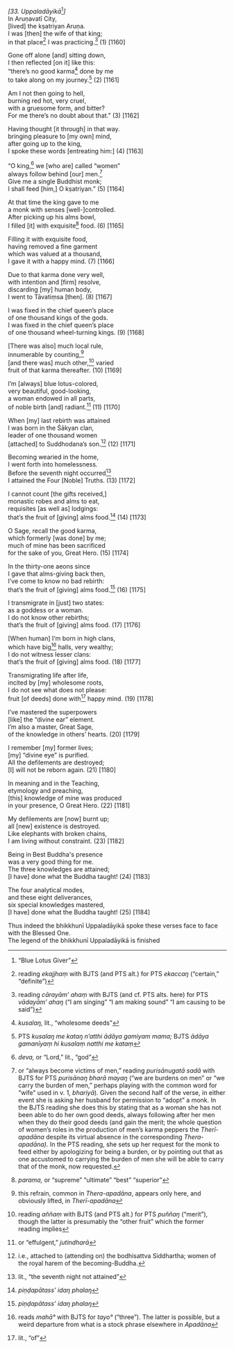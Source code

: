 *\[33. Uppaladāyikā*[^1]*\]*  
In Aruṇavatī City,  
\[lived\] the kṣatriyan Aruṇa.  
I was \[then\] the wife of that king;  
in that place[^2] I was practicing.[^3] (1) \[1160\]

Gone off alone \[and\] sitting down,  
I then reflected \[on it\] like this:  
“there’s no good karma[^4] done by me  
to take along on my journey.[^5] (2) \[1161\]

Am I not then going to hell,  
burning red hot, very cruel,  
with a gruesome form, and bitter?  
For me there’s no doubt about that.” (3) \[1162\]

Having thought \[it through\] in that way.  
bringing pleasure to \[my own\] mind,  
after going up to the king,  
I spoke these words \[entreating him:\] (4) \[1163\]

“O king,[^6] we \[who are\] called “women”  
always follow behind \[our\] men.[^7]  
Give me a single Buddhist monk;  
I shall feed \[him,\] O kṣatriyan.” (5) \[1164\]

At that time the king gave to me  
a monk with senses \[well-\]controlled.  
After picking up his alms bowl,  
I filled \[it\] with exquisite[^8] food. (6) \[1165\]

Filling it with exquisite food,  
having removed a fine garment  
which was valued at a thousand,  
I gave it with a happy mind. (7) \[1166\]

Due to that karma done very well,  
with intention and \[firm\] resolve,  
discarding \[my\] human body,  
I went to Tāvatiṃsa \[then\]. (8) \[1167\]

I was fixed in the chief queen’s place  
of one thousand kings of the gods.  
I was fixed in the chief queen’s place  
of one thousand wheel-turning kings. (9) \[1168\]

\[There was also\] much local rule,  
innumerable by counting,[^9]  
\[and there was\] much other,[^10] varied  
fruit of that karma thereafter. (10) \[1169\]

I’m \[always\] blue lotus-colored,  
very beautiful, good-looking,  
a woman endowed in all parts,  
of noble birth \[and\] radiant.[^11] (11) \[1170\]

When \[my\] last rebirth was attained  
I was born in the Śākyan clan,  
leader of one thousand women  
\[attached\] to Suddhodana’s son.[^12] (12) \[1171\]

Becoming wearied in the home,  
I went forth into homelessness.  
Before the seventh night occurred[^13]  
I attained the Four \[Noble\] Truths. (13) \[1172\]

I cannot count \[the gifts received,\]  
monastic robes and alms to eat,  
requisites \[as well as\] lodgings:  
that’s the fruit of \[giving\] alms food.[^14] (14) \[1173\]

O Sage, recall the good karma,  
which formerly \[was done\] by me;  
much of mine has been sacrificed  
for the sake of you, Great Hero. (15) \[1174\]

In the thirty-one aeons since  
I gave that alms-giving back then,  
I’ve come to know no bad rebirth:  
that’s the fruit of \[giving\] alms food.[^15] (16) \[1175\]

I transmigrate in \[just\] two states:  
as a goddess or a woman.  
I do not know other rebirths;  
that’s the fruit of \[giving\] alms food. (17) \[1176\]

\[When human\] I‘m born in high clans,  
which have big[^16] halls, very wealthy;  
I do not witness lesser clans:  
that’s the fruit of \[giving\] alms food. (18) \[1177\]

Transmigrating life after life,  
incited by \[my\] wholesome roots,  
I do not see what does not please:  
fruit \[of deeds\] done with[^17] happy mind. (19) \[1178\]

I’ve mastered the superpowers  
\[like\] the “divine ear” element.  
I’m also a master, Great Sage,  
of the knowledge in others’ hearts. (20) \[1179\]

I remember \[my\] former lives;  
\[my\] “divine eye” is purified.  
All the defilements are destroyed;  
\[I\] will not be reborn again. (21) \[1180\]

In meaning and in the Teaching,  
etymology and preaching,  
\[this\] knowledge of mine was produced  
in your presence, O Great Hero. (22) \[1181\]

My defilements are \[now\] burnt up;  
all \[new\] existence is destroyed.  
Like elephants with broken chains,  
I am living without constraint. (23) \[1182\]

Being in Best Buddha's presence  
was a very good thing for me.  
The three knowledges are attained;  
\[I have\] done what the Buddha taught! (24) \[1183\]

The four analytical modes,  
and these eight deliverances,  
six special knowledges mastered,  
\[I have\] done what the Buddha taught! (25) \[1184\]

Thus indeed the bhikkhunī Uppaladāyikā spoke these verses face to face
with the Blessed One.  
The legend of the bhikkhunī Uppaladāyikā is finished

[^1]: “Blue Lotus Giver”

[^2]: reading *ekajjhaṃ* with BJTS (and PTS alt.) for PTS *ekaccaŋ* (“certain,” “definite”)

[^3]: reading *cārayām’ ahaṃ* with BJTS (and cf. PTS alts. here) for PTS *vādayām’ ahaŋ* (“I am singing” “I am making sound” “I am causing to be said”)

[^4]: *kusalaŋ,* lit., “wholesome deeds”

[^5]: PTS *kusalaŋ me kataŋ n’atthi ādāya gamiyam mama;* BJTS *ādāya gamanīyaṃ hi kusalaṃ natthi me kataṃ*

[^6]: *deva,* or “Lord,” lit., “god”

[^7]: or “always become victims of men,” reading *purisānugatā sadā* with BJTS for PTS *purisānaŋ bharā mayaŋ* (“we are burdens on men” or “we carry the burden of men,” perhaps playing with the common word for “wife” used in v. 1, *bhariyā*)*.* Given the second half of the verse, in either event she is asking her husband for permission to “adopt” a monk. In the BJTS reading she does this by stating that as a woman she has not been able to do her own good deeds, always following after her men when they do their good deeds (and gain the merit; the whole question of women’s roles in the production of men’s karma peppers the *Therī-apadāna* despite its virtual absence in the corresponding *Thera-apadāna).* In the PTS reading, she sets up her request for the monk to feed either by apologizing for being a burden, or by pointing out that as one accustomed to carrying the burden of men she will be able to carry that of the monk, now requested.

[^8]: *parama,* or “supreme” “ultimate” “best” “superior”

[^9]: this refrain, common in *Thera-apadāna*, appears only here, and obviously lifted, in *Therī-apadāna*

[^10]: reading *aññaṃ* with BJTS (and PTS alt.) for PTS *puññaŋ* (“merit”), though the latter is presumably the “other fruit” which the former reading implies

[^11]: or “effulgent,” *jutindharā*

[^12]: i.e., attached to (attending on) the bodhisattva Siddhartha; women of the royal harem of the becoming-Buddha.

[^13]: lit., “the seventh night not attained”

[^14]: *piṇḍapātass’ idaŋ phalaŋ*

[^15]: *piṇḍapātass’ idaŋ phalaŋ*

[^16]: reads *mahā°* with BJTS for *tayo°* (“three”). The latter is possible, but a weird departure from what is a stock phrase elsewhere in *Apadāna*

[^17]: lit., “of”
